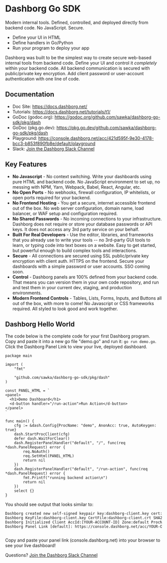 # Dashborg Go SDK

Modern internal tools.  Defined, controlled, and deployed directly from backend code.  No JavaScript.  Secure.
* Define your UI in HTML
* Define handlers in Go/Python
* Run your program to deploy your app

Dashborg was built to be the simplest way to create secure web-based internal tools from backend code.  Define your UI and control it *completely* within your backend code.  All backend communication is secured with public/private key encryption.  Add client password or user-account authentication with one line of code.

## Documentation

* Doc Site: https://docs.dashborg.net/
* Tutorials: https://docs.dashborg.net/tutorials/t1/
* GoDoc (godoc.org): https://godoc.org/github.com/sawka/dashborg-go-sdk/pkg/dash
* GoDoc (pkg.go.dev): https://pkg.go.dev/github.com/sawka/dashborg-go-sdk/pkg/dash
* Playground: https://console.dashborg.net/acc/421d595f-9e30-4178-bcc3-b853f890fb8e/default/playground
* Slack: [Join the Dashborg Slack Channel](https://join.slack.com/t/dashborgworkspace/shared_invite/zt-ls710ixw-nHmCAFiOQqzal2mu0r_87w)

## Key Features

* **No Javascript** - No context switching.  Write your dashboards using pure HTML and backend code.  No JavaScript environment to set up, no messing with NPM, Yarn, Webpack, Babel, React, Angular, etc.
* **No Open Ports** - No webhooks, firewall configuration, IP whitelists, or open ports required for your backend.
* **No Frontend Hosting** - You get a secure, internet accessible frontend out of the box.  No web server configuration, domain name, load balancer, or WAF setup and configuration required.
* **No Shared Passwords** - No incoming connections to your infrastructure.  Dashborg does not require or store your database passwords or API keys.  It does not access any 3rd party service on your behalf.
* **Built For Real Developers** - Use the editor, libraries, and frameworks that you already use to write your tools -- no 3rd-party GUI tools to learn, or typing code into text boxes on a website.  Easy to get started, but powerful enough to build complex tools and interactions.
* **Secure** - All connections are secured using SSL public/private key encryption with client auth.  HTTPS on the frontend.  Secure your dashboards with a simple password or user accounts.  SSO coming soon.
* **Control** - Dashborg panels are 100% defined from your backend code.  That means you can version them in your own code repository, and run and test them in your current dev, staging, and production environments.
* **Modern Frontend Controls** - Tables, Lists, Forms, Inputs, and Buttons all out of the box, with more to come!  No Javascript or CSS frameworks required.  All styled to look good and work together.

## Dashborg Hello World

The code below is the complete code for your first Dashborg program.
Copy and paste it into a new go file "demo.go" and run it: ```go run demo.go```.
Click the Dashborg Panel Link to view your live, deployed dashboard.

```
package main

import (
	"fmt"

	"github.com/sawka/dashborg-go-sdk/pkg/dash"
)

const PANEL_HTML = `
<panel>
  <h1>Demo Dashboard</h1>
  <d-button handler="/run-action">Run Action</d-button>
</panel>
`

func main() {
	cfg := &dash.Config{ProcName: "demo", AnonAcc: true, AutoKeygen: true}
	dash.StartProcClient(cfg)
	defer dash.WaitForClear()
	dash.RegisterPanelHandler("default", "/", func(req *dash.PanelRequest) error {
		req.NoAuth()
		req.SetHtml(PANEL_HTML)
		return nil
	})
	dash.RegisterPanelHandler("default", "/run-action", func(req *dash.PanelRequest) error {
		fmt.Printf("running backend action\n")
		return nil
	})
	select {}
}
```

You should see output that looks similar to:

<pre style="font-size:12px; line-height: normal; overflow-x: scroll;">
Dashborg created new self-signed keypair key:dashborg-client.key cert:dashborg-client.crt for new accountid:[YOUR-ACCOUNT-ID]
Dashborg KeyFile:dashborg-client.key CertFile:dashborg-client.crt SHA256:[YOUR-KEY-FINGERPRINT]
Dashborg Initialized Client AccId:[YOUR-ACCOUNT-ID] Zone:default ProcName:demo ProcRunId:4f4e8364-5d39-495f-8c9e-1009741b1b47
Dashborg Panel Link [default]: https://console.dashborg.net/acc/YOUR-OWN-PRIVATE-LINK

</pre>

Copy and paste your panel link (console.dashborg.net) into your browser to see your live dashboard!

Questions?  [Join the Dashborg Slack Channel](https://join.slack.com/t/dashborgworkspace/shared_invite/zt-ls710ixw-nHmCAFiOQqzal2mu0r_87w)

